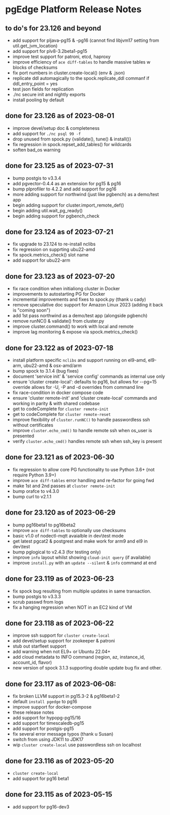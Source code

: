 # pgEdge Platform Release Notes #############

## to do's for 23.126 and beyond
  - add support for pljava-pg15 & -pg16 (cannot find libjvm17  setting from util.get_jvm_location)
  - add support for plv8-3.2beta1-pg15
  - improve test support for patroni, etcd, haproxy
  - improve efficiency of `ace diff-tables` to handle massive tables w blocks of checksums
  - fix port numbers in cluster.create-local() (env & .json)
  - replicate ddl automagically to the spock.replicate_ddl commanf if ddl_entry_point = yes
  - test json fields for replication
  - ./nc secure init and nightly exports
  - install pooling by default

## done for 23.126 as of 2023-08-01
  - improve devel/setup doc & completeness
  - add support for `./nc psql 99 -f`
  - drop unused from spock.py {validate(), tune() & install()}
  - fix regression in spock.repset_add_tables() for wildcards
  - soften bad_os warning


## done for 23.125 as of 2023-07-31
  - bump postgis to v3.3.4
  - add pgvector-0.4.4 as an extension for pg15 & pg16
  - bump plprofiler to 4.2.2 and add support for pg16
  - more adding support for northwind (just like pgbench) as a demo/test app
  - begin adding support for cluster.import_remote_def()
  - begin adding util.wait_pg_ready()
  - begin adding support for pgbench_check

## done for 23.124 as of 2023-07-21
  - fix upgrade to 23.124 to re-install nclibs
  - fix regression on supprting ubu22-amd
  - fix spock.metrics_check() slot name
  - add support for ubu22-arm

## done for 23.123 as of 2023-07-20
  - fix race condition when initialiong cluster in Docker
  - improvements to autostarting PG for Docker
  - incremental improvements and fixes to spock.py (thank u cady)
  - remove speculative doc support for Amazon Linux 2023 (adding it back is "coming soon")
  - add 1st pass northwind as a demo/test app (alongside pgbench)
  - remove runNC() & validate() from cluster.py
  - improve cluster.command() to work with local and remote
  - improve lag monitoring & expose via spock.metrics_check()

## done for 23.122 as of 2023-07-18
  - install platform specific `nclibs` and support running  on el9-amd, el9-arm, ubu22-amd & osx-amd/arm
  - bump spock to 3.1.4 (bug fixes)
  - document 'service init' & 'service config' commands as internal use only
  - ensure 'cluster create-local':
       defaults to pg16, but allows for --pg=15 override
       allows for -U, -P and -d overrides from command line
  - fix race-condition in docker compose code
  - ensure 'cluster remote-init' and 'cluster create-local' commands and working in parity 
      & with shared codebase
  - get to codeComplete for `cluster remote-init`
  - get to codeComplete for `cluster remote-reset`
  - improve flexibility of `cluster.runNC()` to handle passwordless ssh without certificates
  - improve `cluster.echo_cmd()` to handle remote ssh when os_user is presented
  - verify `cluster.echo_cmd()` handles remote ssh when ssh_key is present

## done for 23.121 as of 2023-06-30
  - fix regression to allow core PG functionality to use Python 3.6+ (not require Python 3.9+)
  - improve `ace diff-tables` error handling and re-factor for going fwd
  - make 1st and 2nd passes at `cluster remote-init`
  - bump orafce to v4.3.0
  - bump curl to v2.1.1

## done for 23.120 as of 2023-06-29
  - bump pg16beta1 to pg16beta2
  - improve `ace diff-tables` to optionally use checksums
  - basic v1.0 of nodectl-mqtt avaialble in dev\test mode
  - get latest pgcat2 & postgrest and make work for arm9 and el9 in dev\test
  - bump pglogical to v2.4.3 (for testing only)
  - improve `info` layout whilst showing `cloud-init query` (if available)
  - improve `install.py` with an `update --silent` & `info` command at end

## done for 23.119 as of 2023-06-23
  - fix spock bug resulting from multiple updates in same transaction.
  - bump postgis to v3.3.3
  - scrub passwd from logs
  - fix a hanging regression when NOT in an EC2 kind of VM

## done for 23.118 as of 2023-06-22
  - improve ssh support for `cluster create-local`
  - add devel/setup support for zookeeper & patroni
  - stub out starfleet support
  - add warning when not EL9+ or Ubuntu 22.04+
  - add cloud metadata to INFO command (region, az, instance_id, account_id, flavor)
  - new version of spock 3.1.3 supporting double update bug fix and other.

## done for 23.117 as of 2023-06-08:
  - fix broken LLVM support in pg15.3-2 & pg16beta1-2
  - default `install pgedge` to pg16
  - improve support for docker-compose
  - these release notes
  - add support for hypopg-pg15/16
  - add support for timescaledb-pg15
  - add support for postgis-pg15
  - fix several error message typos (thank u Susan)
  - switch from using JDK11 to JDK17
  - wip `cluster create-local` use passwordless ssh on localhost


## done for 23.116 as of 2023-05-20
  - `cluster create-local`
  - add support for pg16 beta1


## done for 23.115 as of 2023-05-15
  - add support for pg16-dev3

